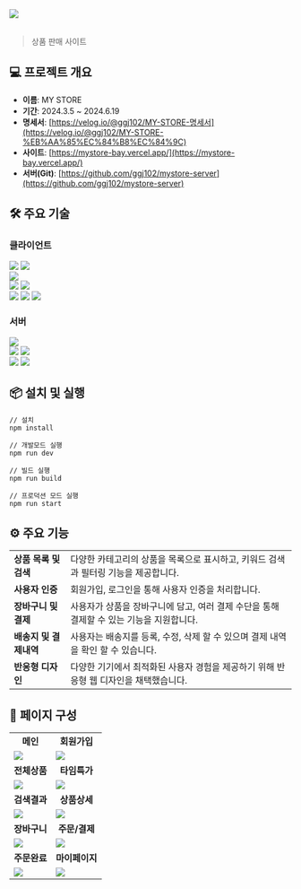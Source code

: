 <div >
  <img src='https://github.com/user-attachments/assets/e8d8efc5-c2e6-40f6-bdee-3c98ff5a02dd'/>
</div>
<br/>

> 상품 판매 사이트

## 💻 프로젝트 개요
- **이름**: MY STORE
- **기간**: 2024.3.5 ~ 2024.6.19
- **명세서**: [https://velog.io/@ggj102/MY-STORE-명세서](https://velog.io/@ggj102/MY-STORE-%EB%AA%85%EC%84%B8%EC%84%9C)
- **사이트**: [https://mystore-bay.vercel.app/](https://mystore-bay.vercel.app/)
- **서버(Git)**: [https://github.com/ggj102/mystore-server](https://github.com/ggj102/mystore-server)

## 🛠️ 주요 기술
### 클라이언트
<div>
   <img src="https://img.shields.io/badge/Next-000000?style=for-the-badge&logo=Next.js&logoColor=white"/>
   <img src="https://img.shields.io/badge/react-61DAFB?style=for-the-badge&logo=react&logoColor=white"/>
   <br/>
   <img src="https://img.shields.io/badge/typescript-3178C6?style=for-the-badge&logo=typescript&logoColor=white"/>
   <br/>
  <img src="https://img.shields.io/badge/html5-E34F26?style=for-the-badge&logo=html5&logoColor=white"/>
  <img src="https://img.shields.io/badge/css3-1572B6?style=for-the-badge&logo=css3&logoColor=white"/>
   <br/>
  <img src="https://img.shields.io/badge/sass-CC6699?style=for-the-badge&logo=sass&logoColor=white"/>
  <img src="https://img.shields.io/badge/Framer motion-0055FF?style=for-the-badge&logo=Framer motion&logoColor=white"/>
  <img src="https://img.shields.io/badge/reacthookform-EC5990?style=for-the-badge&logo=reacthookform&logoColor=white"/>
</div>


### 서버
<div>
<img src="https://img.shields.io/badge/express-000000?style=for-the-badge&logo=express&logoColor=white"/>
  <br/>
 <img src="https://img.shields.io/badge/postgresql-4169E1?style=for-the-badge&logo=postgresql&logoColor=white"/>
 <img src="https://img.shields.io/badge/prisma-2D3748?style=for-the-badge&logo=prisma&logoColor=white"/>
 <br/>
 <img src="https://img.shields.io/badge/JWT-000000?style=for-the-badge&logo=jsonwebtokens&logoColor=white"/>
 <img src="https://img.shields.io/badge/puppeteer-40B5A4?style=for-the-badge&logo=puppeteer&logoColor=white"/>
 <br/>

</div>


## 📦 설치 및 실행
```
// 설치
npm install

// 개발모드 실행
npm run dev

// 빌드 실행
npm run build

// 프로덕션 모드 실행
npm run start
```
## ⚙️ 주요 기능
<table>
  <tr>
    <td><strong>상품 목록 및 검색</strong></td>
    <td>다양한 카테고리의 상품을 목록으로 표시하고, 키워드 검색과 필터링 기능을 제공합니다.</td>
  </tr>
  <tr>
    <td><strong>사용자 인증</strong></td>
    <td>회원가입, 로그인을 통해 사용자 인증을 처리합니다.</td>
  </tr>
  <tr>
    <td><strong>장바구니 및 결제</strong></td>
    <td>사용자가 상품을 장바구니에 담고, 여러 결제 수단을 통해 결제할 수 있는 기능을 지원합니다.</td>
  </tr>
  <tr>
    <td><strong>배송지 및 결제내역</strong></td>
    <td>사용자는 배송지를 등록, 수정, 삭제 할 수 있으며 결제 내역을 확인 할 수 있습니다.</td>
  </tr>
  <tr>
    <td><strong>반응형 디자인</strong></td>
    <td>다양한 기기에서 최적화된 사용자 경험을 제공하기 위해 반응형 웹 디자인을 채택했습니다.</td>
  </tr>
</table>

 ## 📃 페이지 구성
 <table>
   <tr>
     <td align='center'><strong>메인</strong></td>
     <td align='center'><strong>회원가입</strong></td>
   </tr>
   <tr>
     <td>
       <img src='https://github.com/user-attachments/assets/70aea798-0deb-433b-89e1-cd2fcba9452b'/>
     </td>
     <td>
       <img src='https://github.com/user-attachments/assets/23e265f8-abce-4f8d-8892-a27c3e3d3d5d'/>
     </td>
   </tr>
   <tr>
     <td align='center'><strong>전체상품</strong></td>
     <td align='center'><strong>타임특가</strong></td>
   </tr>
   <tr>
     <td>
       <img src='https://github.com/user-attachments/assets/273a6833-5f64-45ae-ad0f-7aed0eb16ba9'/>
     </td>
     <td>
       <img src='https://github.com/user-attachments/assets/27fcdad3-211b-4392-9e1d-d5dd7a06e062'/>
     </td>
   </tr>

   <tr>
     <td align='center'><strong>검색결과</strong></td>
     <td align='center'><strong>상품상세</strong></td>
   </tr>
   <tr>
     <td>
       <img src='https://github.com/user-attachments/assets/761df83a-76f2-438d-9d91-980e2f37e836'/>
     </td>
     <td>
       <img src='https://github.com/user-attachments/assets/2ff246b6-b0db-44e3-81b4-6d2ebcf907f0'/>
     </td>
   </tr>

  <tr>
     <td align='center'><strong>장바구니</strong></td>
     <td align='center'><strong>주문/결제</strong></td>
   </tr>
   <tr>
     <td>
       <img src='https://github.com/user-attachments/assets/3d4b2de5-0bc3-4e8f-9bbb-ac92df9f2a4a'/>
     </td>
     <td>
       <img src='https://github.com/user-attachments/assets/c744c4d2-ea05-4451-ae02-57bdaaf32f14'/>
     </td>
   </tr>
   <tr>
      <td align='center' fontWeight='bold'><strong>주문완료</strong></td>
     <td align='center' fontWeight='bold'><strong>마이페이지</strong></td>
   </tr>
   <tr>
     <td>
       <img src='https://github.com/user-attachments/assets/6f3cc890-e5f0-4997-ba1a-896f52e28d33'/>
     </td>
     <td>
       <img src='https://github.com/user-attachments/assets/860c1063-0abe-4b58-bc04-b54581f0e25e'/>
     </td>
   </tr>
 </table>
